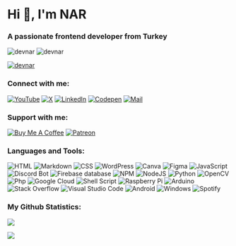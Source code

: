 Hi 👋, I'm NAR
==============

### A passionate frontend developer from Turkey

![devnar](https://komarev.com/ghpvc/?username=devnar&label=Profile%20views&color=23b5b5&style=flat) ![devnar](https://img.shields.io/badge/Most_Used_Languages-HTML-orange?style=flat)

[![devnar](https://github-profile-trophy.vercel.app/?username=devnar&row=1&theme=discord&no-frame=true&no-bg=true)](https://github.com/ryo-ma/github-profile-trophy)

### Connect with me:

[![YouTube](https://img.shields.io/badge/YouTube-%23FF0000.svg?style=for-the-badge&logo=YouTube&logoColor=white)](https://youtube.com/@_devnar) [![X](https://img.shields.io/badge/Twitter-%23000000.svg?style=for-the-badge&logo=X&logoColor=white)](https://x.com/_devnar) [![LinkedIn](https://img.shields.io/badge/linkedin-%230077B5.svg?style=for-the-badge&logo=linkedin&logoColor=white)](https://linkedin.com/in/devnar) [![Codepen](https://img.shields.io/badge/Codepen-000000?style=for-the-badge&logo=codepen&logoColor=white)](https://codepen.io/_devnar) [![Mail](https://img.shields.io/badge/ProtonMail-8B89CC?style=for-the-badge&logo=protonmail&logoColor=white)](mailto:hidevnar@proton.me)

### Support with me:

[![Buy Me A Coffee](https://img.shields.io/badge/Buy%20Me%20a%20Coffee-ffdd00?style=for-the-badge&logo=buy-me-a-coffee&logoColor=black)](https://buymeacoffee.com/devnar) 
[![Patreon](https://img.shields.io/badge/Patreon-F96854?style=for-the-badge&logo=patreon&logoColor=white)](https://patreon.com/_devnar)

### Languages and Tools:

![HTML](https://img.shields.io/badge/HTML-%23323330.svg?style=for-the-badge&logo=html5&logoColor=f16529) ![Markdown](https://img.shields.io/badge/markdown-%23000000.svg?style=for-the-badge&logo=markdown&logoColor=white) ![CSS](https://img.shields.io/badge/CSS-%23323330.svg?style=for-the-badge&logo=css3&logoColor=33a9dc) ![WordPress](https://img.shields.io/badge/WordPress-%23117AC9.svg?style=for-the-badge&logo=WordPress&logoColor=white) ![Canva](https://img.shields.io/badge/Canva-%2300C4CC.svg?style=for-the-badge&logo=Canva&logoColor=white) ![Figma](https://img.shields.io/badge/figma-%23F24E1E.svg?style=for-the-badge&logo=figma&logoColor=white) ![JavaScript](https://img.shields.io/badge/javascript-%23323330.svg?style=for-the-badge&logo=javascript&logoColor=%23F7DF1E) ![Discord Bot](https://img.shields.io/badge/Bot-%235835CC.svg?style=for-the-badge&logo=discord&logoColor=white) ![Firebase database](https://img.shields.io/badge/firebase%20DataBase-F38020?style=for-the-badge&logo=firebase&logoColor=white) ![NPM](https://img.shields.io/badge/NPM-%23000000.svg?style=for-the-badge&logo=npm&logoColor=white) ![NodeJS](https://img.shields.io/badge/node.js-6DA55F?style=for-the-badge&logo=node.js&logoColor=white) ![Python](https://img.shields.io/badge/python-3670A0?style=for-the-badge&logo=python&logoColor=ffdd54) ![OpenCV](https://img.shields.io/badge/opencv-%23white.svg?style=for-the-badge&logo=opencv&logoColor=white) ![Php](https://img.shields.io/badge/php-%23777BB4.svg?style=for-the-badge&logo=php&logoColor=white) ![Google Cloud](https://img.shields.io/badge/Google%20Cloud-%234285F4.svg?style=for-the-badge&logo=google-cloud&logoColor=white) ![Shell Script](https://img.shields.io/badge/shell_script-%23121011.svg?style=for-the-badge&logo=gnu-bash&logoColor=white) ![Raspberry Pi](https://img.shields.io/badge/-RaspberryPi-C51A4A?style=for-the-badge&logo=Raspberry-Pi) ![Arduino](https://img.shields.io/badge/Arduino-199a9f?style=for-the-badge&logo=Arduino&logoColor=white) ![Stack Overflow](https://img.shields.io/badge/-Stackoverflow-FE7A16?style=for-the-badge&logo=stack-overflow&logoColor=white) ![Visual Studio Code](https://img.shields.io/badge/Visual%20Studio%20Code-0078d7.svg?style=for-the-badge&logo=visual-studio-code&logoColor=white) ![Android](https://img.shields.io/badge/Android-3DDC84?style=for-the-badge&logo=android&logoColor=white) ![Windows](https://img.shields.io/badge/Windows-0078D6?style=for-the-badge&logo=windows&logoColor=white) ![Spotify](https://img.shields.io/badge/Spotify-1ED760?style=for-the-badge&logo=spotify&logoColor=white)

### My Github Statistics:

![](https://github-readme-streak-stats.herokuapp.com?user=devnar&theme=dark&hide_border=true&border_radius=10&locale=tr)  
  
![](https://github-readme-stats.vercel.app/api?username=devnar&theme=dark&show_icons=true&hide_border=true&count_private=true)
